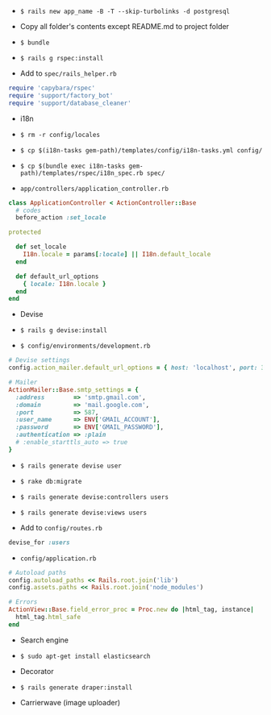 * `$ rails new app_name -B -T --skip-turbolinks -d postgresql`

* Copy all folder's contents except README.md to project folder

* `$ bundle`

* `$ rails g rspec:install`

* Add to `spec/rails_helper.rb`

```ruby
require 'capybara/rspec'
require 'support/factory_bot'
require 'support/database_cleaner'
```

* i18n

 * `$ rm -r config/locales`

 * `$ cp $(i18n-tasks gem-path)/templates/config/i18n-tasks.yml config/`

 * `$ cp $(bundle exec i18n-tasks gem-path)/templates/rspec/i18n_spec.rb spec/`

 * `app/controllers/application_controller.rb`

```ruby
class ApplicationController < ActionController::Base
  # codes
  before_action :set_locale

protected

  def set_locale
    I18n.locale = params[:locale] || I18n.default_locale
  end

  def default_url_options
    { locale: I18n.locale }
  end
end
```

* Devise

 * `$ rails g devise:install`

 * `$ config/environments/development.rb`

```ruby
# Devise settings
config.action_mailer.default_url_options = { host: 'localhost', port: 3000 }

# Mailer
ActionMailer::Base.smtp_settings = {
  :address        => 'smtp.gmail.com',
  :domain         => 'mail.google.com',
  :port           => 587,
  :user_name      => ENV['GMAIL_ACCOUNT'],
  :password       => ENV['GMAIL_PASSWORD'],
  :authentication => :plain
  # :enable_starttls_auto => true
}
```

 * `$ rails generate devise user`

 * `$ rake db:migrate`

 * `$ rails generate devise:controllers users`

 * `$ rails generate devise:views users`

 * Add to `config/routes.rb`

```ruby
devise_for :users
```

* `config/application.rb`

```ruby
# Autoload paths
config.autoload_paths << Rails.root.join('lib')
config.assets.paths << Rails.root.join('node_modules')

# Errors
ActionView::Base.field_error_proc = Proc.new do |html_tag, instance|
  html_tag.html_safe
end
```

* Search engine

 * `$ sudo apt-get install elasticsearch`

* Decorator

 * `$ rails generate draper:install`

* Carrierwave (image uploader)
